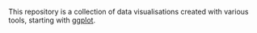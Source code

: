 This repository is a collection of data visualisations created with various tools, starting with [ggplot](https://ggplot2.tidyverse.org).